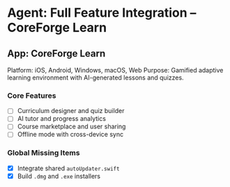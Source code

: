 # Agent: Full Feature Integration – CoreForge Learn

## App: CoreForge Learn
Platform: iOS, Android, Windows, macOS, Web
Purpose: Gamified adaptive learning environment with AI-generated lessons and quizzes.

### Core Features
- [ ] Curriculum designer and quiz builder
- [ ] AI tutor and progress analytics
- [ ] Course marketplace and user sharing
- [ ] Offline mode with cross-device sync

### Global Missing Items
- [x] Integrate shared `autoUpdater.swift`
- [x] Build `.dmg` and `.exe` installers
